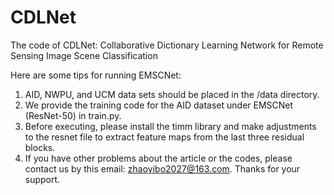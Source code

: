 # CDLNet
The code of CDLNet: Collaborative Dictionary Learning Network for Remote Sensing Image Scene Classification

Here are some tips for running EMSCNet:  
1. AID, NWPU, and UCM data sets should be placed in the /data directory.  
2. We provide the training code for the AID dataset under EMSCNet (ResNet-50) in train.py.
3. Before executing, please install the timm library and make adjustments to the resnet file to extract feature maps from the last three residual blocks.
4. If you have other problems about the article or the codes, please contact us by this email: zhaoyibo2027@163.com. Thanks for your support.
